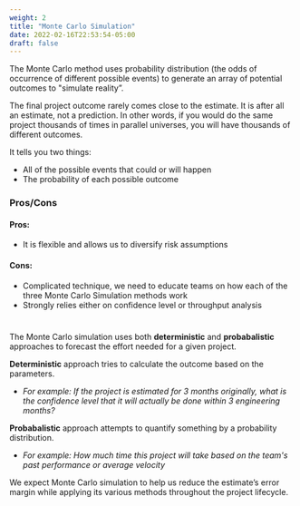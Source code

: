 ```yaml
---
weight: 2
title: "Monte Carlo Simulation"
date: 2022-02-16T22:53:54-05:00
draft: false
---
```



The Monte Carlo method uses probability distribution (the odds of occurrence of different possible events) to generate an array of potential outcomes to "simulate reality”.

The final project outcome rarely comes close to the estimate. It is after all an estimate, not a prediction. In other words, if you would do the same project thousands of times in parallel universes, you will have thousands of different outcomes.


It tells you two things:
* All of the possible events that could or will happen
* The probability of each possible outcome

### Pros/Cons
#### Pros:
* It is flexible and allows us to diversify risk assumptions

#### Cons:
* Complicated technique, we need to educate teams on how each of the three Monte Carlo Simulation methods work
* Strongly relies either on confidence level or throughput analysis

#

The Monte Carlo simulation uses both **deterministic** and **probabalistic** approaches to forecast the effort needed for a given project.  

**Deterministic** approach tries to calculate the outcome based on the parameters. 
* *For example: If the project is estimated for 3 months originally, what is the confidence level that it will actually be done within 3 engineering months?* 

**Probabalistic** approach attempts to quantify something by a probability distribution. 
* *For example: How much time this project will take based on the team's past performance or average velocity*

We expect Monte Carlo simulation to help us reduce the estimate’s error margin while applying its various methods throughout the project lifecycle. 

